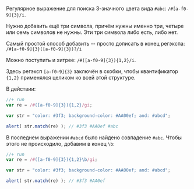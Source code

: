Регулярное выражение для поиска 3-значного цвета вида `#abc`: <code class="pattern">/#[a-f0-9]{3}/i</code>.

Нужно добавить ещё три символа, причём нужны именно три, четыре или семь символов не нужны. Эти три символа либо есть, либо нет.

Самый простой способ добавить -- просто дописать в конец регэкспа: <code class="pattern">/#[a-f0-9]{3}([a-f0-9]{3})?/i</code>

Можно поступить и хитрее: <code class="pattern">/#([a-f0-9]{3}){1,2}/i</code>.

Здесь регэксп <code class="pattern">[a-f0-9]{3}</code> заключён в скобки, чтобы квантификатор <code class="pattern">{1,2}</code> применялся целиком ко всей этой структуре.

В действии:
```js
//+ run
var re = /#([a-f0-9]{3}){1,2}/gi;

var str = "color: #3f3; background-color: #AA00ef; and: #abcd";

alert( str.match(re) ); // #3f3 #AA0ef #abc
```

В последнем выражении <code class="subject">#abcd</code> было найдено совпадение <code class="match">#abc</code>. Чтобы этого не происходило, добавим в конец <code class="pattern">\b</code>:

```js
//+ run
var re = /#([a-f0-9]{3}){1,2}\b/gi;

var str = "color: #3f3; background-color: #AA00ef; and: #abcd";

alert( str.match(re) ); // #3f3 #AA0ef
```

